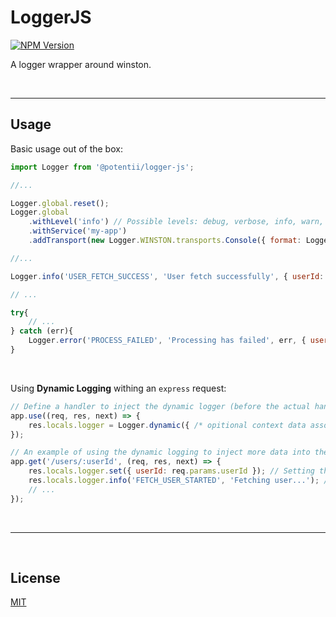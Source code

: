 # LoggerJS

[![NPM Version][npm-image]][npm-url]


A logger wrapper around winston.

<br>

---

## Usage


Basic usage out of the box:

```javascript
import Logger from '@potentii/logger-js';

//...

Logger.global.reset();
Logger.global
    .withLevel('info') // Possible levels: debug, verbose, info, warn, error
    .withService('my-app')
    .addTransport(new Logger.WINSTON.transports.Console({ format: Logger.FORMAT_TEMPLATES.human })); // Possible formats: Logger.FORMAT_TEMPLATES.human, Logger.FORMAT_TEMPLATES.json

//...

Logger.info('USER_FETCH_SUCCESS', 'User fetch successfully', { userId: '1234' });

// ...

try{
    // ...
} catch (err){
    Logger.error('PROCESS_FAILED', 'Processing has failed', err, { userId: '1234', processType: '...' });
}


```

<br>

Using **Dynamic Logging** withing an `express` request:

```javascript
// Define a handler to inject the dynamic logger (before the actual handlers):
app.use((req, res, next) => {
    res.locals.logger = Logger.dynamic({ /* opitional context data associated with this request (like correlationIds, or tracking info) */ });
});

// An example of using the dynamic logging to inject more data into the log:
app.get('/users/:userId', (req, res, next) => {
    res.locals.logger.set({ userId: req.params.userId }); // Setting the userId on the request context (this will be logged on every log of this request)
    res.locals.logger.info('FETCH_USER_STARTED', 'Fetching user...'); // This log will have userId on its payload (you also could pass in more data in the third argument)
    // ...
});
```

<br>

---

<br>

## License
[MIT](LICENSE)

[npm-image]: https://img.shields.io/npm/v/@potentii/logger-js.svg
[npm-url]: https://npmjs.org/package/@potentii/logger-js
